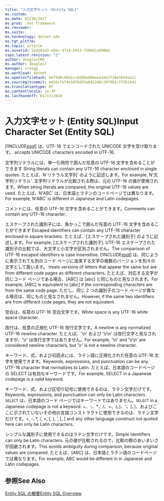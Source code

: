 ```yaml
---
title: "入力文字セット (Entity SQL)"
ms.custom: 
ms.date: 03/30/2017
ms.prod: .net-framework
ms.reviewer: 
ms.suite: 
ms.technology: dotnet-ado
ms.tgt_pltfrm: 
ms.topic: article
ms.assetid: 13d291d3-e6bc-4719-b953-758b61a590b6
caps.latest.revision: "2"
author: douglaslMS
ms.author: douglasl
manager: craigg
ms.workload: dotnet
ms.openlocfilehash: 8d75d8c96d1cc028bed8beea16e2728e5654a12c
ms.sourcegitcommit: ed26cfef4e18f6d93ab822d8c29f902cff3519d1
ms.translationtype: MT
ms.contentlocale: ja-JP
ms.lasthandoff: 01/17/2018
---
```

# <a name="input-character-set-entity-sql"></a><span data-ttu-id="8c2cf-102">入力文字セット (Entity SQL)</span><span class="sxs-lookup"><span data-stu-id="8c2cf-102">Input Character Set (Entity SQL)</span></span>
[!INCLUDE[esql](../../../../../../includes/esql-md.md)]<span data-ttu-id="8c2cf-103"> は、UTF-16 でエンコードされた UNICODE 文字を受け取ります。</span><span class="sxs-lookup"><span data-stu-id="8c2cf-103"> accepts UNICODE characters encoded in UTF-16.</span></span>  
  
 <span data-ttu-id="8c2cf-104">文字列リテラルには、単一引用符で囲んだ任意の UTF-16 文字を含めることができます </span><span class="sxs-lookup"><span data-stu-id="8c2cf-104">String literals can contain any UTF-16 character enclosed in single quotes.</span></span> <span data-ttu-id="8c2cf-105">たとえば、N'リテラル文字列' のように記述します。</span><span class="sxs-lookup"><span data-stu-id="8c2cf-105">For example, N'文字列リテラル'.</span></span> <span data-ttu-id="8c2cf-106">文字列リテラルが比較される際は、元の UTF-16 の値が使用されます。</span><span class="sxs-lookup"><span data-stu-id="8c2cf-106">When string literals are compared, the original UTF-16 values are used.</span></span> <span data-ttu-id="8c2cf-107">たとえば、N'ABC' は、日本語とラテンのコードページでは異なります。</span><span class="sxs-lookup"><span data-stu-id="8c2cf-107">For example, N'ABC' is different in Japanese and Latin codepages.</span></span>  
  
 <span data-ttu-id="8c2cf-108">コメントには、任意の UTF-16 文字を含めることができます。</span><span class="sxs-lookup"><span data-stu-id="8c2cf-108">Comments can contain any UTF-16 character.</span></span>  
  
 <span data-ttu-id="8c2cf-109">エスケープされた識別子には、角かっこで囲んだ任意の UTF-16 文字を含めることができます </span><span class="sxs-lookup"><span data-stu-id="8c2cf-109">Escaped identifiers can contain any UTF-16 character enclosed in square brackets.</span></span> <span data-ttu-id="8c2cf-110">たとえば、[エスケープされた識別子] のように記述します。</span><span class="sxs-lookup"><span data-stu-id="8c2cf-110">For example, [エスケープされた識別子].</span></span> <span data-ttu-id="8c2cf-111">UTF-16 エスケープされた識別子の比較では、大文字と小文字が区別されません。</span><span class="sxs-lookup"><span data-stu-id="8c2cf-111">The comparison of UTF-16 escaped identifiers is case insensitive.</span></span> [!INCLUDE[esql](../../../../../../includes/esql-md.md)]<span data-ttu-id="8c2cf-112"> は、同じように表示されても別のコード ページに由来する文字の複数のバージョンを別々の文字として扱います。</span><span class="sxs-lookup"><span data-stu-id="8c2cf-112"> treats versions of letters that appear the same but are from different code pages as different characters.</span></span> <span data-ttu-id="8c2cf-113">たとえば、対応する文字が同じコード ページである場合、[ABC] は [abc] と同じものと見なされます。</span><span class="sxs-lookup"><span data-stu-id="8c2cf-113">For example, [ABC] is equivalent to [abc] if the corresponding characters are from the same code page.</span></span> <span data-ttu-id="8c2cf-114">ただし、同じ 2 つの識別子のコード ページが異なる場合は、同じものと見なされません。</span><span class="sxs-lookup"><span data-stu-id="8c2cf-114">However, if the same two identifiers are from different code pages, they are not equivalent.</span></span>  
  
 <span data-ttu-id="8c2cf-115">空白は、任意の UTF-16 空白文字です。</span><span class="sxs-lookup"><span data-stu-id="8c2cf-115">White space is any UTF-16 white space character.</span></span>  
  
 <span data-ttu-id="8c2cf-116">改行は、任意の正規化 UTF-16 改行文字です。</span><span class="sxs-lookup"><span data-stu-id="8c2cf-116">A newline is any normalized UTF-16 newline character.</span></span> <span data-ttu-id="8c2cf-117">たとえば、'\n' および '\r\n' は改行文字と見なされますが、'\r' は改行文字ではありません。</span><span class="sxs-lookup"><span data-stu-id="8c2cf-117">For example, '\n' and '\r\n' are considered newline characters, but '\r' is not a newline character.</span></span>  
  
 <span data-ttu-id="8c2cf-118">キーワード、式、および句読点には、ラテン語に正規化された任意の UTF-16 文字を使用できます。</span><span class="sxs-lookup"><span data-stu-id="8c2cf-118">Keywords, expressions, and punctuation can be any UTF-16 character that normalizes to Latin.</span></span> <span data-ttu-id="8c2cf-119">たとえば、日本語のコードページの SELECT は有効なキーワードです。</span><span class="sxs-lookup"><span data-stu-id="8c2cf-119">For example, SELECT in a Japanese codepage is a valid keyword.</span></span>  
  
 <span data-ttu-id="8c2cf-120">キーワード、式、および区切り記号に使用できるのは、ラテン文字だけです。</span><span class="sxs-lookup"><span data-stu-id="8c2cf-120">Keywords, expressions, and punctuation can only be Latin characters.</span></span> <span data-ttu-id="8c2cf-121">`SELECT` は、日本語のコード ページではキーワードではありません。</span><span class="sxs-lookup"><span data-stu-id="8c2cf-121">`SELECT` in a Japanese codepage is not a keyword.</span></span> <span data-ttu-id="8c2cf-122">+、-、\*、/、=、(、)、‘、[、]、およびここに示されていないその他の言語コンストラクトに使用できるのは、ラテン文字だけです。</span><span class="sxs-lookup"><span data-stu-id="8c2cf-122">+, -, \*, /, =, (, ), ‘, [, ] and any other language construct not quoted here can only be Latin characters.</span></span>  
  
 <span data-ttu-id="8c2cf-123">シンプルな識別子に使用できるのはラテン文字だけです。</span><span class="sxs-lookup"><span data-stu-id="8c2cf-123">Simple identifiers can only be Latin characters.</span></span> <span data-ttu-id="8c2cf-124">元の値が比較されるので、比較の際のあいまいさが回避されます。</span><span class="sxs-lookup"><span data-stu-id="8c2cf-124">This avoids ambiguity during comparison, because original values are compared.</span></span> <span data-ttu-id="8c2cf-125">たとえば、[ABC] は、日本語とラテン語のコードページでは異なります。</span><span class="sxs-lookup"><span data-stu-id="8c2cf-125">For example, ABC would be different in in Japanese and Latin codepages.</span></span>  
  
## <a name="see-also"></a><span data-ttu-id="8c2cf-126">参照</span><span class="sxs-lookup"><span data-stu-id="8c2cf-126">See Also</span></span>  
 [<span data-ttu-id="8c2cf-127">Entity SQL の概要</span><span class="sxs-lookup"><span data-stu-id="8c2cf-127">Entity SQL Overview</span></span>](../../../../../../docs/framework/data/adonet/ef/language-reference/entity-sql-overview.md)
